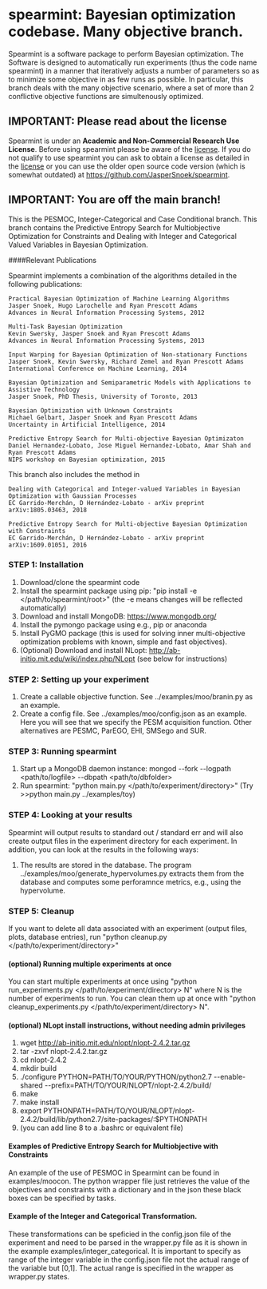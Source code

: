spearmint: Bayesian optimization codebase. Many objective branch.
=================================================================

Spearmint is a software package to perform Bayesian optimization. The Software is designed to automatically run experiments (thus the code name spearmint) in a manner that iteratively adjusts a number of parameters so as to minimize some objective in as few runs as possible. In particular, this branch deals with the many objective scenario, where a set of more than 2 conflictive objective functions are simultenously optimized. 

## IMPORTANT: Please read about the license
Spearmint is under an **Academic and Non-Commercial Research Use License**.  Before using spearmint please be aware of the [license](LICENSE.md).  If you do not qualify to use spearmint you can ask to obtain a license as detailed in the [license](LICENSE.md) or you can use the older open source code version (which is somewhat outdated) at https://github.com/JasperSnoek/spearmint.  

## IMPORTANT: You are off the main branch!
This is the PESMOC, Integer-Categorical and Case Conditional branch. This branch contains the Predictive Entropy Search for Multiobjective Optimization for Constraints and Dealing with Integer and Categorical Valued Variables in Bayesian Optimization. 

####Relevant Publications

Spearmint implements a combination of the algorithms detailed in the following publications:

    Practical Bayesian Optimization of Machine Learning Algorithms  
    Jasper Snoek, Hugo Larochelle and Ryan Prescott Adams  
    Advances in Neural Information Processing Systems, 2012  

    Multi-Task Bayesian Optimization  
    Kevin Swersky, Jasper Snoek and Ryan Prescott Adams  
    Advances in Neural Information Processing Systems, 2013  

    Input Warping for Bayesian Optimization of Non-stationary Functions  
    Jasper Snoek, Kevin Swersky, Richard Zemel and Ryan Prescott Adams  
    International Conference on Machine Learning, 2014  

    Bayesian Optimization and Semiparametric Models with Applications to Assistive Technology  
    Jasper Snoek, PhD Thesis, University of Toronto, 2013  
  
    Bayesian Optimization with Unknown Constraints
    Michael Gelbart, Jasper Snoek and Ryan Prescott Adams
    Uncertainty in Artificial Intelligence, 2014

    Predictive Entropy Search for Multi-objective Bayesian Optimizaton
    Daniel Hernandez-Lobato, Jose Miguel Hernandez-Lobato, Amar Shah and Ryan Prescott Adams
    NIPS workshop on Bayesian optimization, 2015

This branch also includes the method in 

    Dealing with Categorical and Integer-valued Variables in Bayesian Optimization with Gaussian Processes
    EC Garrido-Merchán, D Hernández-Lobato - arXiv preprint arXiv:1805.03463, 2018
    
    Predictive Entropy Search for Multi-objective Bayesian Optimization with Constraints
    EC Garrido-Merchán, D Hernández-Lobato - arXiv preprint arXiv:1609.01051, 2016

### STEP 1: Installation
1. Download/clone the spearmint code
2. Install the spearmint package using pip: "pip install -e \</path/to/spearmint/root\>" (the -e means changes will be reflected automatically)
3. Download and install MongoDB: https://www.mongodb.org/
4. Install the pymongo package using e.g., pip or anaconda
5. Install PyGMO package (this is used for solving inner multi-objective optimization problems with known, simple and fast objectives).
6. (Optional) Download and install NLopt: http://ab-initio.mit.edu/wiki/index.php/NLopt (see below for instructions)

### STEP 2: Setting up your experiment
1. Create a callable objective function. See ../examples/moo/branin.py as an example.
2. Create a config file. See ../examples/moo/config.json as an example. Here you will see that we specify the PESM acquisition function. Other alternatives are PESMC, ParEGO, EHI, SMSego and SUR.

### STEP 3: Running spearmint
1. Start up a MongoDB daemon instance: mongod --fork --logpath \<path/to/logfile\> --dbpath \<path/to/dbfolder\>
2. Run spearmint: "python main.py \</path/to/experiment/directory\>"
(Try >>python main.py ../examples/toy)

### STEP 4: Looking at your results
Spearmint will output results to standard out / standard err and will also create output files in the experiment directory for each experiment. In addition, you can look at the results in the following ways:

1. The results are stored in the database. The program ../examples/moo/generate_hypervolumes.py extracts them from the database and computes some
perforamnce metrics, e.g., using the hypervolume.

### STEP 5: Cleanup
If you want to delete all data associated with an experiment (output files, plots, database entries), run "python cleanup.py \</path/to/experiment/directory\>"

#### (optional) Running multiple experiments at once
You can start multiple experiments at once using "python run_experiments.py \</path/to/experiment/directory\> N" where N is the number of experiments to run. You can clean them up at once with "python cleanup_experiments.py \</path/to/experiment/directory\> N". 

#### (optional) NLopt install instructions, without needing admin privileges 
1. wget http://ab-initio.mit.edu/nlopt/nlopt-2.4.2.tar.gz
2. tar -zxvf nlopt-2.4.2.tar.gz
3. cd nlopt-2.4.2
4. mkdir build
5. ./configure PYTHON=PATH/TO/YOUR/PYTHON/python2.7 --enable-shared --prefix=PATH/TO/YOUR/NLOPT/nlopt-2.4.2/build/
6. make
7. make install
8. export PYTHONPATH=PATH/TO/YOUR/NLOPT/nlopt-2.4.2/build/lib/python2.7/site-packages/:$PYTHONPATH
9. (you can add line 8 to a .bashrc or equivalent file)

#### Examples of Predictive Entropy Search for Multiobjective with Constraints
An example of the use of PESMOC in Spearmint can be found in examples/moocon. The python wrapper file just retrieves the value of the objectives and constraints with a dictionary and in the json these black boxes can be specified by tasks.

#### Example of the Integer and Categorical Transformation.
These transformations can be speficied in the config.json file of the experiment and need to be parsed in the wrapper.py file as it is shown in the example examples/integer_categorical. It is important to specify as range of the integer variable in the config.json file not the actual range of the variable but [0,1]. The actual range is specified in the wrapper as wrapper.py states.
